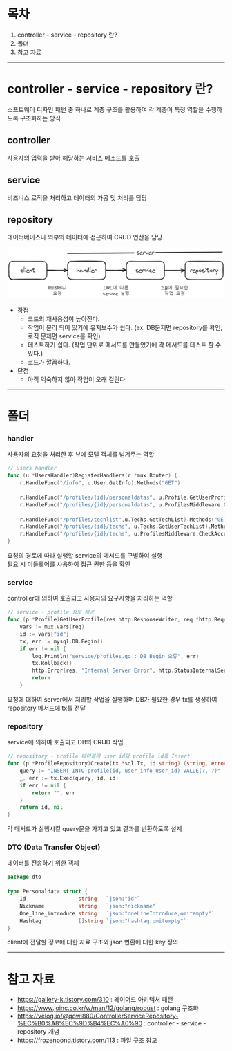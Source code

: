 # 목차
1. controller - service - repository 란?
2. 폴더
3. 참고 자료

-----
# controller - service - repository 란?
소프트웨어 디자인 패턴 중 하나로 계층 구조를 활용하여 각 계층이 특정 역할을 수행하도록 구조화하는 방식
## controller
사용자의 입력을 받아 해당하는 서비스 메소드를 호출

## service
비즈니스 로직을 처리하고 데이터의 가공 및 처리를 담당

## repository
데이터베이스나 외부의 데이터에 접근하여 CRUD 연산을 담당

<img src = "/assets/Pasted image 20240204011033.png">

- 장점
	- 코드의 재사용성이 높아진다.
	- 작업이 분리 되어 있기에 유지보수가 쉽다. (ex. DB문제면 repository를 확인, 로직 문제면 service를 확인)
	- 테스트하기 쉽다. (작업 단위로 메서드를 만들었기에 각 메서드를 테스트 할 수 있다.)
	- 코드가 깔끔하다.
- 단점
	- 아직 익숙하지 않아 작업이 오래 걸린다.

-----

# 폴더
### handler
사용자의 요청을 처리한 후 뷰에 모델 객체를 넘겨주는 역할
``` go
// users handler
func (u *UsersHandler)RegisterHandlers(r *mux.Router) {
	r.HandleFunc("/info", u.User.GetInfo).Methods("GET")
	
    r.HandleFunc("/profiles/{id}/personaldatas", u.Profile.GetUserProfile).Methods("GET")
	r.HandleFunc("/profiles/{id}/personaldatas", u.ProfilesMiddleware.CheckAccess(u.Profile.UpdateUserProfile)).Methods("PUT")
	
    r.HandleFunc("/profiles/techlist",u.Techs.GetTechList).Methods("GET")
	r.HandleFunc("/profiles/{id}/techs", u.Techs.GetUserTechList).Methods("GET")
	r.HandleFunc("/profiles/{id}/techs", u.ProfilesMiddleware.CheckAccess(u.Techs.UpdateUserTechList)).Methods("PUT")
}
```
요청의 경로에 따라 실행할 service의 메서드를 구별하여 실행   
필요 시 미들웨어를 사용하여 접근 권한 등을 확인
### service
controller에 의하여 호출되고 사용자의 요구사항을 처리하는 역할
``` go
// service - profile 정보 제공
func (p *Profile)GetUserProfile(res http.ResponseWriter, req *http.Request) {
	vars := mux.Vars(req)
	id := vars["id"]
	tx, err := mysql.DB.Begin()
	if err != nil {
		log.Println("service/profiles.go : DB Begin 오류", err)
		tx.Rollback()
		http.Error(res, "Internal Server Error", http.StatusInternalServerError)
		return
	}
```
요청에 대하여 server에서 처리할 작업을 실행하며 DB가 필요한 경우 tx를 생성하여 repository 메서드에 tx를 전달
### repository
service에 의하여 호출되고 DB의 CRUD 작업
``` go
// repository - profile 테이블에 user id와 profile id를 Insert
func (p *ProfileRepository)Create(tx *sql.Tx, id string) (string, error) {
	query := "INSERT INTO profile(id, user_info_User_id) VALUE(?, ?)"
	_, err := tx.Exec(query, id, id)
	if err != nil {
		return "", err
	}
	return id, nil
}
```
각 메서드가 실행시킬 query문을 가지고 있고 결과를 반환하도록 설계
### DTO (Data Transfer Object)
데이터를 전송하기 위한 객체
``` go
package dto

type Personaldata struct {
	Id                 string   `json:"id"`
	Nickname           string   `json:"nickname"`
	One_line_introduce string   `json:"oneLineIntroduce,omitempty"`
	Hashtag            []string `json:"hashtag,omitempty"`
}
```
client에 전달할 정보에 대한 자료 구조와 json 변환에 대한 key 정의

-----

# 참고 자료
- https://gallery-k.tistory.com/310 : 레이어드 아키텍처 패턴
- https://www.joinc.co.kr/w/man/12/golang/robust : golang 구조화
- https://velog.io/@qowl880/ControllerServiceRepository-%EC%B0%A8%EC%9D%B4%EC%A0%90 : controller - service - repository 개념
- https://frozenpond.tistory.com/113 : 파일 구조 참고